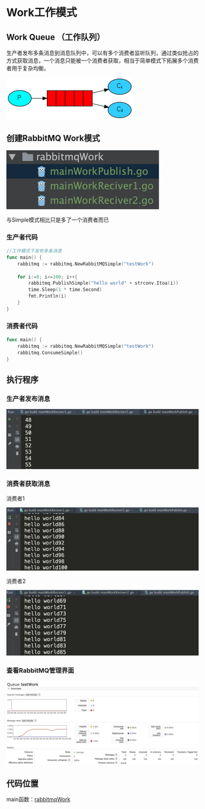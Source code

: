# Work工作模式

## Work Queue （工作队列）

生产者发布多条消息到消息队列中，可以有多个消费者监听队列，通过类似抢占的方式获取消息，一个消息只能被一个消费者获取，相当于简单模式下拓展多个消费者用于复杂均衡。

![](../../../.gitbook/assets/image%20%2865%29.png)

## 创建RabbitMQ Work模式

![](../../../.gitbook/assets/image%20%2841%29.png)

与Simple模式相比只是多了一个消费者而已

### 生产者代码

```go
//工作模式下发布多条消息
func main() {
	rabbitmq := rabbitmq.NewRabbitMQSimple("testWork")

	for i:=0; i<=100; i++{
		rabbitmq.PublishSimple("hello world" + strconv.Itoa(i))
		time.Sleep(1 * time.Second)
		fmt.Println(i)
	}
}
```

### 消费者代码

```go
func main() {
	rabbitmq := rabbitmq.NewRabbitMQSimple("testWork")
	rabbitmq.ConsumeSimple()
}
```

## 执行程序

### 生产者发布消息

![](../../../.gitbook/assets/image%20%2828%29.png)

### 消费者获取消息

消费者1

![](../../../.gitbook/assets/image%20%2815%29.png)

消费者2

![](../../../.gitbook/assets/image%20%2820%29.png)

### 查看RabbitMQ管理界面

![](../../../.gitbook/assets/image%20%2838%29.png)

## 代码位置

main函数：[rabbitmqWork](https://github.com/Knowledge-Precipitation-Tribe/Distributed-and-Microservices/tree/master/rabbitmq-code/rabbitmqWork)


